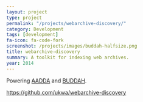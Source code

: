 ```yaml
---
layout: project
type: project
permalink: "/projects/webarchive-discovery/"
category: Development
tags: [development]
fa-icon: fa-code-fork
screenshot: /projects/images/buddah-halfsize.png
title: webarchive-discovery
summary: A toolkit for indexing web archives.
year: 2014
---
```



Powering [AADDA]({{site.baseurl}}/projects/aadda/) and [BUDDAH]({{site.baseurl}}/projects/buddah/).

<https://github.com/ukwa/webarchive-discovery>

